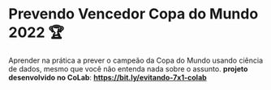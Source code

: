 # Prevendo Vencedor Copa do Mundo 2022 🏆

Aprender na prática a prever o campeão da Copa do Mundo usando ciência de dados, mesmo que você não entenda nada sobre o assunto.
**projeto desenvolvido no CoLab**: **https://bit.ly/evitando-7x1-colab**


